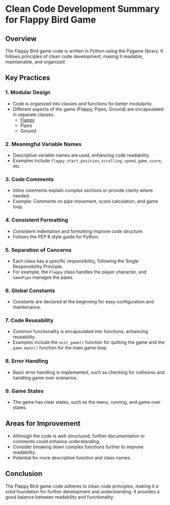 # Clean Code Development Summary for Flappy Bird Game

## Overview

The Flappy Bird game code is written in Python using the Pygame library. It follows principles of clean code development, making it readable, maintainable, and organized.

## Key Practices

### 1. Modular Design

- Code is organized into classes and functions for better modularity.
- Different aspects of the game (Flappy, Pipes, Ground) are encapsulated in separate classes.
  -   [Flappy](https://github.com/AkshayMele/Flappy)
  -   Pipes
  -   Ground

### 2. Meaningful Variable Names

- Descriptive variable names are used, enhancing code readability.
- Examples include `flappy_start_position`, `scrolling_speed`, `game_score`, etc.

### 3. Code Comments

- Inline comments explain complex sections or provide clarity where needed.
- Example: Comments on pipe movement, score calculation, and game loop.

### 4. Consistent Formatting

- Consistent indentation and formatting improve code structure.
- Follows the PEP 8 style guide for Python.

### 5. Separation of Concerns

- Each class has a specific responsibility, following the Single Responsibility Principle.
- For example, the `Flappy` class handles the player character, and `GamePipe` manages the pipes.

### 6. Global Constants

- Constants are declared at the beginning for easy configuration and maintenance.

### 7. Code Reusability

- Common functionality is encapsulated into functions, enhancing reusability.
- Examples include the `exit_game()` function for quitting the game and the `game_main()` function for the main game loop.

### 8. Error Handling

- Basic error handling is implemented, such as checking for collisions and handling game over scenarios.

### 9. Game States

- The game has clear states, such as the menu, running, and game over states.

## Areas for Improvement

- Although the code is well-structured, further documentation or comments could enhance understanding.
- Consider breaking down complex functions further to improve readability.
- Potential for more descriptive function and class names.

## Conclusion

The Flappy Bird game code adheres to clean code principles, making it a solid foundation for further development and understanding. It provides a good balance between readability and functionality.
